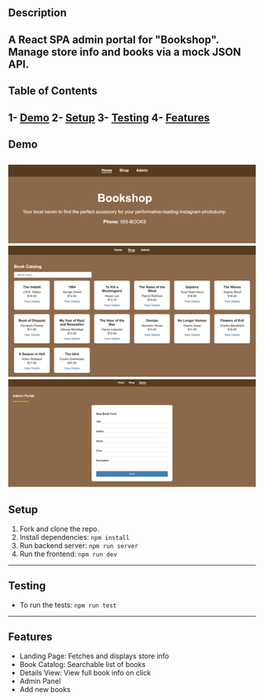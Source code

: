 ## Description
A React SPA admin portal for "Bookshop". Manage store info and books via a mock JSON API.
---
## Table of Contents
1- [Demo](#demo)
2- [Setup](#setup)
3- [Testing](#testing)
4- [Features](#features)
---

## Demo
![Home](home.png)
![Shop](shop.png)
![Admin](admin.png)
---
## Setup

1. Fork and clone the repo.
2. Install dependencies: `npm install`
3. Run backend server: `npm run server`
4. Run the frontend: `npm run dev` 
---
## Testing

- To run the tests: `npm run test`

---
## Features
- Landing Page: Fetches and displays store info
- Book Catalog: Searchable list of books
- Details View: View full book info on click
- Admin Panel
- Add new books
